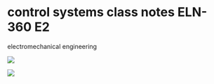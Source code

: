 # control systems class notes ELN-360 E2
electromechanical engineering

![](/home/kato/Downloads/duublependulum2.gif)


![](/home/kato/Downloads/duublependulum.gif)
